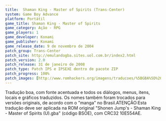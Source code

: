 ```yaml
---
title:  Shaman King - Master of Spirits (Trans-Center)
system: Game Boy Advance
platform: Portátil
game_title: Shaman King - Master of Spirits
game_category: Ação - RPG
game_players: 1
game_developer: Konami
game_publisher: Konami
game_release_date: 9 de novembro de 2004
patch_group: Trans-Center
patch_site: http://emulandogba.sites.uol.com.br/index2.html
patch_version: 2.0
patch_release: 31 de janeiro de 2008
patch_type: Patch IPS e IPSEXE dentro de pacote ZIP
patch_progress: 100%
patch_images: [http://www.romhackers.org/imagens/traducoes/%5BGBA%5D%20Shaman%20King%20-%20Master%20of%20Spirits%20-%20Trans-Center%20-%201.png,http://www.romhackers.org/imagens/traducoes/%5BGBA%5D%20Shaman%20King%20-%20Master%20of%20Spirits%20-%20Trans-Center%20-%202.png,http://www.romhackers.org/imagens/traducoes/%5BGBA%5D%20Shaman%20King%20-%20Master%20of%20Spirits%20-%20Trans-Center%20-%203.png]
---
```

Tradução boa, com fonte acentuada e todos os diálogos, menus, itens, locais e gráficos traduzidos. Os nomes também foram trocados para versões originais, de acordo com o "manga" no Brasil.ATENÇÃO:Esta tradução deve ser aplicada na ROM original "Shonen Jump's - Shaman King - Master of Spirits (U).gba" (código BSOE), com CRC32 10E554AE.